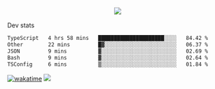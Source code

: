 <h3 align="center">
  <a href="https://github.com/spoopy2023">
      <img src="https://github-profile-trophy.vercel.app/?username=Spoopy2023&no-bg=true&no-frame=true">
  </a>
</h3>

Dev stats
<!--START_SECTION:waka-->

```txt
TypeScript   4 hrs 58 mins   █████████████████████░░░░   84.42 %
Other        22 mins         █▓░░░░░░░░░░░░░░░░░░░░░░░   06.37 %
JSON         9 mins          ▓░░░░░░░░░░░░░░░░░░░░░░░░   02.69 %
Bash         9 mins          ▓░░░░░░░░░░░░░░░░░░░░░░░░   02.64 %
TSConfig     6 mins          ▒░░░░░░░░░░░░░░░░░░░░░░░░   01.84 %
```

<!--END_SECTION:waka-->
[![wakatime](https://wakatime.com/badge/user/018ece4c-ff65-47b1-86a2-26e4e720c978.svg)](https://wakatime.com/@mac_g)
<img src="https://camo.githubusercontent.com/935c1e1091fb0ce9d975d06263ed4bc014721cd7e52b557f59b07c85da01afe3/68747470733a2f2f6b6f6d617265762e636f6d2f67687076632f3f757365726e616d653d5843726166744d616e3532266c6162656c3d566965777326636f6c6f723d626c7565267374796c653d706c6173746963">
